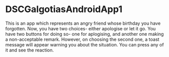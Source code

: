 # DSCGalgotiasAndroidApp1
This is an app which represents an angry friend whose birthday you have forgotten.
Now, you have two choices- either apologise or let it go.
You have two buttons for doing so- one for aplogising, and another one making a non-acceptable remark. However, on choosing the second one, a toast message will appear warning you about the situation.
You can press any of it and see the reaction.
